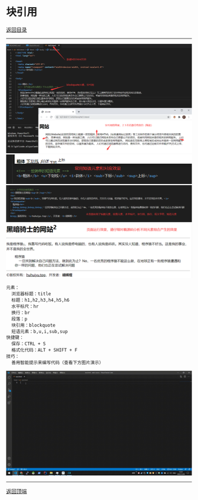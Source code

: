 # 块引用

[返回目录](/web/basic/README.md)

---

<section class="img-flex-box" >
  <section><img  src="../../images/webfront/course-images/img0027.png" alt=""></section>
  <section><img  src="../../images/webfront/course-images/img0028.png" alt=""></section>
  <section><img  src="../../images/webfront/course-images/img0029.png" alt=""></section>
  <section><img  src="../../images/webfront/course-images/img0030.png" alt=""></section>
</section>

```txt
元素：
  浏览器标题：title
  标题：h1,h2,h3,h4,h5,h6
  水平标尺：hr
  换行：br
  段落：p
  块引用：blockquote
  短语元素：b,u,i,sub,sup
快捷键：
  保存：CTRL + S
  格式化代码：ALT + SHIFT + F
技巧：
  善用智能提示来编写代码（查看下方图片演示）
```

<section class="img-flex-box" >
  <section><img  src="../../images/webfront/course-images/gif0001.gif" alt=""></section>
</section>

---

[返回顶端](#块引用)

<!-- js处理背景和css样式 -->
<script type="module" src="https://huhuiyu.top/js/github.js"></script>
